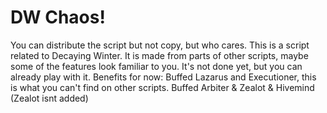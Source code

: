# DW Chaos!
You can distribute the script but not copy, but who cares.
This is a script related to Decaying Winter. It is made from parts of other scripts, maybe some of the features look familiar to you.
It's not done yet, but you can already play with it.
Benefits for now:
Buffed Lazarus and Executioner, this is what you can't find on other scripts.
Buffed Arbiter & Zealot & Hivemind
(Zealot isnt added)
